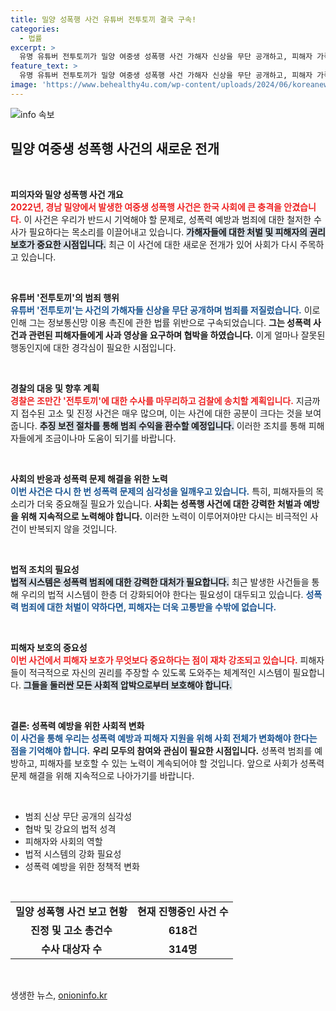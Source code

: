 ```yaml
---
title: 밀양 성폭행 사건 유튜버 전투토끼 결국 구속!
categories:
  - 법률
excerpt: >
  유명 유튜버 전투토끼가 밀양 여중생 성폭행 사건 가해자 신상을 무단 공개하고, 피해자 가족을 협박해 구속됐다! 경찰은 추가 수사를 이어가며 범죄 수익 환수 절차도 착수할 예정이다.
feature_text: >
  유명 유튜버 전투토끼가 밀양 여중생 성폭행 사건 가해자 신상을 무단 공개하고, 피해자 가족을 협박해 구속됐다! 경찰은 추가 수사를 이어가며 범죄 수익 환수 절차도 착수할 예정이다.
image: 'https://www.behealthy4u.com/wp-content/uploads/2024/06/koreanews.jpg'
---
```


<p><img src="https://www.behealthy4u.com/wp-content/uploads/2024/06/koreanews.jpg" alt="info 속보" /></p>

<h2 data-ke-size="size26">밀양 여중생 성폭행 사건의 새로운 전개</h2>

<p data-ke-size="size16">&nbsp;</p>

<p><strong>피의자와 밀양 성폭행 사건 개요</strong><br>
<b><span style="color: #ee2323;">2022년, 경남 밀양에서 발생한 여중생 성폭행 사건은 한국 사회에 큰 충격을 안겼습니다.</span></b> 이 사건은 우리가 반드시 기억해야 할 문제로, 성폭력 예방과 범죄에 대한 철저한 수사가 필요하다는 목소리를 이끌어내고 있습니다. <b><span style="background-color: #21538527;">가해자들에 대한 처벌 및 피해자의 권리 보호가 중요한 시점입니다.</span></b> 최근 이 사건에 대한 새로운 전개가 있어 사회가 다시 주목하고 있습니다.</p>

<p data-ke-size="size16">&nbsp;</p>

<p><strong>유튜버 '전투토끼'의 범죄 행위</strong><br>
<b><span style="color: #1a5490;">유튜버 '전투토끼'는 사건의 가해자들 신상을 무단 공개하며 범죄를 저질렀습니다.</span></b> 이로 인해 그는 정보통신망 이용 촉진에 관한 법률 위반으로 구속되었습니다. <b><span style="ee2323;">그는 성폭력 사건과 관련된 피해자들에게 사과 영상을 요구하며 협박을 하였습니다.</span></b> 이게 얼마나 잘못된 행동인지에 대한 경각심이 필요한 시점입니다.</p>

<p data-ke-size="size16">&nbsp;</p>

<p><strong>경찰의 대응 및 향후 계획</strong><br>
<b><span style="color: #ee2323;">경찰은 조만간 '전투토끼'에 대한 수사를 마무리하고 검찰에 송치할 계획입니다.</span></b> 지금까지 접수된 고소 및 진정 사건은 매우 많으며, 이는 사건에 대한 공분이 크다는 것을 보여줍니다. <b><span style="background-color: #21538527;">추징 보전 절차를 통해 범죄 수익을 환수할 예정입니다.</span></b> 이러한 조치를 통해 피해자들에게 조금이나마 도움이 되기를 바랍니다.</p>

<p data-ke-size="size16">&nbsp;</p>

<p><strong>사회의 반응과 성폭력 문제 해결을 위한 노력</strong><br>
<b><span style="color: #1a5490;">이번 사건은 다시 한 번 성폭력 문제의 심각성을 일깨우고 있습니다.</span></b> 특히, 피해자들의 목소리가 더욱 중요해질 필요가 있습니다. <b><span style="ee2323;">사회는 성폭행 사건에 대한 강력한 처벌과 예방을 위해 지속적으로 노력해야 합니다.</span></b> 이러한 노력이 이루어져야만 다시는 비극적인 사건이 반복되지 않을 것입니다.</p>

<p data-ke-size="size16">&nbsp;</p>

<p><strong>법적 조치의 필요성</strong><br>
<b><span style="background-color: #21538527;">법적 시스템은 성폭력 범죄에 대한 강력한 대처가 필요합니다.</span></b> 최근 발생한 사건들을 통해 우리의 법적 시스템이 한층 더 강화되어야 한다는 필요성이 대두되고 있습니다. <b><span style="color: #1a5490;">성폭력 범죄에 대한 처벌이 약하다면, 피해자는 더욱 고통받을 수밖에 없습니다.</span></b></p>

<p data-ke-size="size16">&nbsp;</p>

<p><strong>피해자 보호의 중요성</strong><br>
<b><span style="color: #ee2323;">이번 사건에서 피해자 보호가 무엇보다 중요하다는 점이 재차 강조되고 있습니다.</span></b> 피해자들이 적극적으로 자신의 권리를 주장할 수 있도록 도와주는 체계적인 시스템이 필요합니다. <b><span style="background-color: #21538527;">그들을 둘러싼 모든 사회적 압박으로부터 보호해야 합니다.</span></b></p>

<p data-ke-size="size16">&nbsp;</p>

<p><strong>결론: 성폭력 예방을 위한 사회적 변화</strong><br>
<b><span style="color: #1a5490;">이 사건을 통해 우리는 성폭력 예방과 피해자 지원을 위해 사회 전체가 변화해야 한다는 점을 기억해야 합니다.</span></b> <b><span style="ee2323;">우리 모두의 참여와 관심이 필요한 시점입니다.</span></b> 성폭력 범죄를 예방하고, 피해자를 보호할 수 있는 노력이 계속되어야 할 것입니다. 앞으로 사회가 성폭력 문제 해결을 위해 지속적으로 나아가기를 바랍니다.</p>

<p data-ke-size="size16">&nbsp;</p>

<ul>
  <li>범죄 신상 무단 공개의 심각성</li>
  <li>협박 및 강요의 법적 성격</li>
  <li>피해자와 사회의 역할</li>
  <li>법적 시스템의 강화 필요성</li>
  <li>성폭력 예방을 위한 정책적 변화</li>
</ul>

<p data-ke-size="size16">&nbsp;</p>

<table>
  <tr>
    <td style="text-align: center; height: 17px;"><b>밀양 성폭행 사건 보고 현황</b></td>
    <td style="text-align: center; height: 17px;"><b>현재 진행중인 사건 수</b></td>
  </tr>
  <tr>
    <td style="text-align: center; height: 17px;"><b>진정 및 고소 총건수</b></td>
    <td style="text-align: center; height: 17px;"><b>618건</b></td>
  </tr>
  <tr>
    <td style="text-align: center; height: 17px;"><b>수사 대상자 수</b></td>
    <td style="text-align: center; height: 17px;"><b>314명</b></td>
  </tr>
</table>

<p data-ke-size="size16">&nbsp;</p>
생생한 뉴스, <a href="https://onioninfo.kr" rel="dofollow">onioninfo.kr</a>



